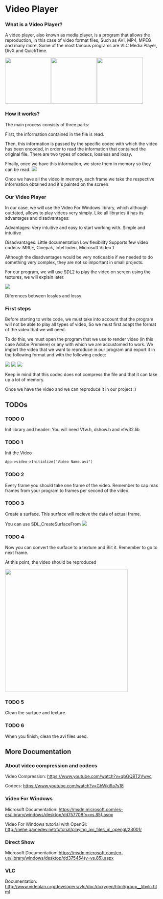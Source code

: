 # Video Player

### What is a Video Player?

A video player, also known as media player, is a program that allows the reproduction, in this case of video format files, Such as AVI, MP4, MPEG and many more.
Some of the most famous programs are VLC Media Player, DivX and QuickTime.


<img src="http://simosystems.eu/images/vlc.gif" width="150"><img src="http://images.apple.com/euro/quicktime/download/images/icon_qt_big.jpg" width="150"><img src="http://www.albinoblacksheep.com/download/icon/wmp.png" width="150">



### How it works?

The main process consists of three parts:

First, the information contained in the file is read.

Then, this information is passed by the specific codec with which the video has been encoded, in order to read the information that contained the original file. There are two types of codecs, lossless and lossy.

Finally, once we have this information, we store them in memory so they can be read.
![](http://i1152.photobucket.com/albums/p485/mikimik1997/Process_zps2xgitvkv.jpg)



Once we have all the video in memory, each frame we take the respective information obtained and it's painted on the screen.

### Our Video Player
In our case, we will use the Video For Windows library, 
which although outdated, allows to play videos very simply. 
Like all libraries it has its advantages and disadvantages:

Advantages:
Very intuitive and easy to start working with.
Simple and intuitive

Disadvantages:
Little documentation
Low flexibility
Supports few video codecs: MRLE, Cinepak, Intel Indeo, Microsoft Video 1


Although the disadvantages would be very noticeable if we needed to do something very complex,
 they are not so important in small projects.

For our program, we will use SDL2 to play the video on screen using the textures, we will explain later.

![](http://cdn.makeuseof.com/wp-content/uploads/2015/03/lossless-vs-lossy-compression-dragonfly.png)

Diferences between lossles and lossy 

### First steps

Before starting to write code, we must take into account that the 
program will not be able to play all types of video,
So we must first adapt the format of the video that we will need.

To do this, we must open the program that we use to render video (in this case Adobe Premiere) or any with which we are accustomed to work.
We import the video that we want to reproduce in our program and export it in the following format and with the following codec:

![](https://i.gyazo.com/d3bbb92adfbeee68da6b1ad6aa73c09e.png) ![](https://i.gyazo.com/2c1390f2c98b8023fbd084ffe28109b9.png)
![](https://i.gyazo.com/6dd00c99f9549e308e0a975f5b3b77f5.png)

Keep in mind that this codec does not compress the file and that it can take up a lot of memory.

Once we have the video and we can reproduce it in our project :)

## TODOs


### TODO 0
Init library and header:
You will need Vfw.h, dshow.h and vfw32.lib

### TODO 1
Init the Video

```markdown
App->video->Initialize("Video Name.avi")
```
### TODO 2
Every frame you should take one frame of the video. Remember to cap max frames from your program to frames per second of the video.


### TODO 3
Create a surface. This surface will recieve the data of actual frame.

You can use SDL_CreateSurfaceFrom
![](http://i1152.photobucket.com/albums/p485/mikimik1997/BUFFER_zpssdsmq4ab.gif)


### TODO 4
Now you can convert the surface to a texture and Blit it. Remember to go to next frame.

At this point, the video should be reproduced

<img src="https://i.giphy.com/XreQmk7ETCak0.gif" width="400">


### TODO 5
Clean the surface and texture.

### TODO 6
When you finish, clean the avi files used.


## More Documentation

### About video compression and codecs
Video Compression: <https://www.youtube.com/watch?v=qbGQBT2Vwvc>

Codecs: <https://www.youtube.com/watch?v=GhWki9a7s18>

### Video For Windows
Microsoft Documentation: <https://msdn.microsoft.com/es-es/library/windows/desktop/dd757708(v=vs.85).aspx>

Video For Windows tutorial with OpenGl: <http://nehe.gamedev.net/tutorial/playing_avi_files_in_opengl/23001/>


### Direct Show
Microsoft Documentation: <https://msdn.microsoft.com/en-us/library/windows/desktop/dd375454(v=vs.85).aspx>

### VLC
Documentation: <http://www.videolan.org/developers/vlc/doc/doxygen/html/group__libvlc.html>
